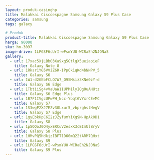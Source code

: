 ```yaml
---
layout: produk-casinghp
title: Malakkai Ciscoespagne Samsung Galaxy S9 Plus Case
categories: samsung
tags: galaxy

# Produk
product-title: Malakkai Ciscoespagne Samsung Galaxy S9 Plus Case
harga: 90000
sku: hn-3097
image-drive: 1LPGSF6cUrI-wPsmYU0-WCRaEh2NJONaS
gallery:
  - url: 17xac5XjLBbO3Xa9xg5GtlgX5ueiapieF
    title: Galaxy Note 8
  - url: 1Rksr1YG5VViZ6R-IPpCk1qKd4bNNPV_5
    title: Galaxy S6
  - url: 1W1-d2GEbFCLO7W7_O9SMsiz3KNe0zY-d
    title: Galaxy S6 Edge
  - url: 1TbtiiSg4vVaUaW1IUPM1lyIOg0uAHUtz
    title: Galaxy S6 Edge Plus
  - url: 1B7F1IVgcUPwPH_Ncc-Ybqt6VYxrCEvMC
    title: Galaxy S7
  - url: 1S3wgP2XJ7EZv30Lxur5_vbprghstHegV
    title: Galaxy S7 Edge
  - url: 1gyEbkHpC6I2zJZyfumYiXg9N-HpAk0D1
    title: Galaxy S8
  - url: 1pSQQoJ0O4yxERCuV2esxK3cEImUlBryV
    title: Galaxy S8 Plus
  - url: 1HMvPQ5HdkjzIBFT1D60mQ22tARM7QHxt
    title: Galaxy S9
  - url: 1LPGSF6cUrI-wPsmYU0-WCRaEh2NJONaS
    title: Galaxy S9 Plus
---
```

